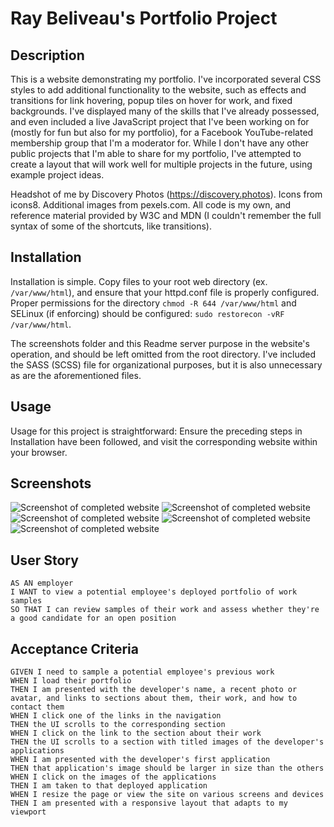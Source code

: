 # Ray Beliveau's Portfolio Project

## Description

This is a website demonstrating my portfolio. I've incorporated several CSS styles to add additional functionality
to the website, such as effects and transitions for link hovering, popup tiles on hover for work, and fixed
backgrounds. I've displayed many of the skills that I've already possessed, and even included a live JavaScript
project that I've been working on for (mostly for fun but also for my portfolio), for a Facebook YouTube-related
membership group that I'm a moderator for. While I don't have any other public projects that I'm able to share for
my portfolio, I've attempted to create a layout that will work well for multiple projects in the future, using
example project ideas.

Headshot of me by Discovery Photos (https://discovery.photos). Icons from icons8. Additional images from pexels.com.
All code is my own, and reference material provided by W3C and MDN (I couldn't remember the full syntax of some of the
shortcuts, like transitions).

## Installation

Installation is simple. Copy files to your root web directory (ex. `/var/www/html`), and ensure that your httpd.conf
file is properly configured. Proper permissions for the directory `chmod -R 644 /var/www/html` and SELinux (if
enforcing) should be configured: `sudo restorecon -vRF /var/www/html`.

The screenshots folder and this Readme server purpose in the website's operation, and should be left omitted from
the root directory. I've included the SASS (SCSS) file for organizational purposes, but it is also unnecessary as
are the aforementioned files.

## Usage

Usage for this project is straightforward: Ensure the preceding steps in Installation have been followed, and visit
the corresponding website within your browser.

## Screenshots

![Screenshot of completed website](./screenshots/Screenshot%202023-12-03%20at%2011.25.55%E2%80%AFPM.png)
![Screenshot of completed website](./screenshots/Screenshot%202023-12-03%20at%2011.26.27%E2%80%AFPM.png)
![Screenshot of completed website](./screenshots/Screenshot%202023-12-03%20at%2011.26.54%E2%80%AFPM.png)
![Screenshot of completed website](./screenshots/Screenshot%202023-12-03%20at%2011.27.07%E2%80%AFPM.png)
![Screenshot of completed website](./screenshots/Screenshot%202023-12-03%20at%2011.27.21%E2%80%AFPM.png)

## User Story

```
AS AN employer
I WANT to view a potential employee's deployed portfolio of work samples
SO THAT I can review samples of their work and assess whether they're a good candidate for an open position
```

## Acceptance Criteria

```
GIVEN I need to sample a potential employee's previous work
WHEN I load their portfolio
THEN I am presented with the developer's name, a recent photo or avatar, and links to sections about them, their work, and how to contact them
WHEN I click one of the links in the navigation
THEN the UI scrolls to the corresponding section
WHEN I click on the link to the section about their work
THEN the UI scrolls to a section with titled images of the developer's applications
WHEN I am presented with the developer's first application
THEN that application's image should be larger in size than the others
WHEN I click on the images of the applications
THEN I am taken to that deployed application
WHEN I resize the page or view the site on various screens and devices
THEN I am presented with a responsive layout that adapts to my viewport
```